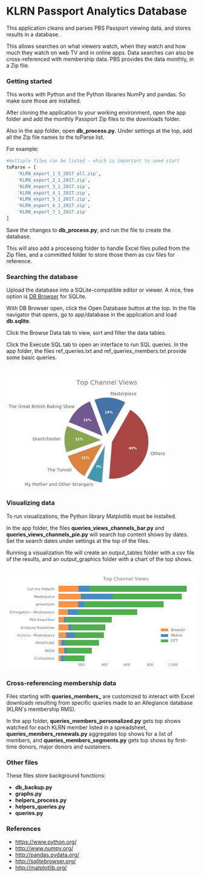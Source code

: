 # KLRN Passport Analytics Database

This application cleans and parses PBS Passport viewing data, and stores results in a database.

This allows searches on what viewers watch, when they watch and how much they watch on web TV and in online apps. Data searches can also be cross-referenced with membership data. PBS provides the data monthly, in a Zip file.

### Getting started

This works with Python and the Python libraries NumPy and pandas. So make sure those are installed.

After cloning the application to your working environment, open the app folder and add the monthly Passport Zip files to the downloads folder.

Also in the app folder, open **db_process.py**. Under settings at the top, add all the Zip file names to the toParse list.

For example:

```python
#multiple files can be listed - which is important to seed start
toParse = [
    'KLRN_export_1_5_2017_all.zip',
    'KLRN_export_2_1_2017.zip',
    'KLRN_export_3_1_2017.zip',
    'KLRN_export_4_1_2017.zip',
    'KLRN_export_5_1_2017.zip',
    'KLRN_export_6_1_2017.zip',
    'KLRN_export_7_1_2017.zip'
]
```

Save the changes to **db_process.py**, and run the file to create the database.

This will also add a processing folder to handle Excel files pulled from the Zip files, and a committed folder to store those them as csv files for reference.

### Searching the database

Upload the database into a SQLite-compatible editor or viewer. A nice, free option is [DB Browser](https://sqlitebrowser.org/) for SQLite.

With DB Browser open, click the Open Database button at the top. In the file navigator that opens, go to app/database in the application and load **db.sqlite**.

Click the Browse Data tab to view, sort and filter the data tables.

Click the Execute SQL tab to open an interface to run SQL queries. In the app folder, the files ref_queries.txt and ref_queries_members.txt provide some basic queries.

<br>

![](images/Top_Channel_Views_pie.jpg)

### Visualizing data

To run visualizations, the Python library Matplotlib must be installed.

In the app folder, the files **queries_views_channels_bar.py** and **queries_views_channels_pie.py** will search top content shows by dates. Set the search dates under settings at the top of the files.

Running a visualization file will create an output_tables folder with a csv file of the results, and an output_graphics folder with a chart of the top shows.

<br>

<img src="images/Top_Channel_Views_bar.png" width="700" />

### Cross-referencing membership data

Files starting with **queries_members\_** are customized to interact with Excel downloads resulting from specific queries made to an Allegiance database (KLRN's membership RMS).

In the app folder, **queries_members_personalized.py** gets top shows watched for each KLRN member listed in a spreadsheet, **queries_members_renewals.py** aggregates top shows for a list of members, and **queries_members_segments.py** gets top shows by first-time donors, major donors and sustainers.

### Other files

These files store background functions:

- **db_backup.py**
- **graphs.py**
- **helpers_process.py**
- **helpers_queries.py**
- **queries.py**

### References

- https://www.python.org/
- http://www.numpy.org/
- http://pandas.pydata.org/
- http://sqlitebrowser.org/
- http://matplotlib.org/
